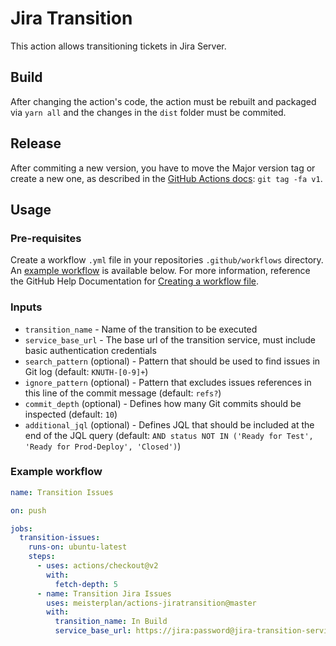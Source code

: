 # Jira Transition

This action allows transitioning tickets in Jira Server.

## Build

After changing the action's code, the action must be rebuilt and packaged via `yarn all` and the changes in the `dist` folder must be commited.

## Release

After commiting a new version, you have to move the Major version tag or create a new one, as described in the [GitHub Actions docs](https://docs.github.com/en/actions/creating-actions/about-actions#using-tags-for-release-management): `git tag -fa v1`.

## Usage

### Pre-requisites

Create a workflow `.yml` file in your repositories `.github/workflows` directory. An [example workflow](#example-workflow) is available below.
For more information, reference the GitHub Help Documentation for [Creating a workflow file](https://help.github.com/en/articles/configuring-a-workflow#creating-a-workflow-file).

### Inputs

- `transition_name` - Name of the transition to be executed
- `service_base_url` - The base url of the transition service, must include basic authentication credentials
- `search_pattern` (optional) - Pattern that should be used to find issues in Git log (default: `KNUTH-[0-9]+`)
- `ignore_pattern` (optional) - Pattern that excludes issues references in this line of the commit message (default: `refs?`)
- `commit_depth` (optional) - Defines how many Git commits should be inspected (default: `10`)
- `additional_jql` (optional) - Defines JQL that should be included at the end of the JQL query (default: `AND status NOT IN ('Ready for Test', 'Ready for Prod-Deploy', 'Closed')`)

### Example workflow

```yaml
name: Transition Issues

on: push

jobs:
  transition-issues:
    runs-on: ubuntu-latest
    steps:
      - uses: actions/checkout@v2
        with:
          fetch-depth: 5
      - name: Transition Jira Issues
        uses: meisterplan/actions-jiratransition@master
        with:
          transition_name: In Build
          service_base_url: https://jira:password@jira-transition-service.example.tld
```
